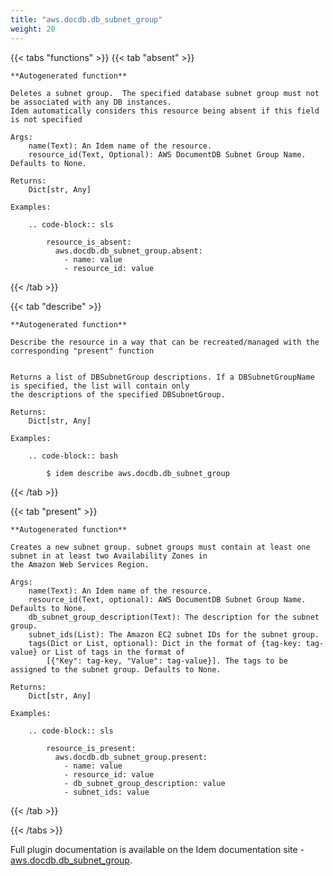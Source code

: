 ```yaml
---
title: "aws.docdb.db_subnet_group"
weight: 20
---
```


{{< tabs "functions" >}}
{{< tab "absent" >}}

```
**Autogenerated function**

Deletes a subnet group.  The specified database subnet group must not be associated with any DB instances.
Idem automatically considers this resource being absent if this field is not specified

Args:
    name(Text): An Idem name of the resource.
    resource_id(Text, Optional): AWS DocumentDB Subnet Group Name. Defaults to None.

Returns:
    Dict[str, Any]

Examples:

    .. code-block:: sls

        resource_is_absent:
          aws.docdb.db_subnet_group.absent:
            - name: value
            - resource_id: value
```
{{< /tab >}}

{{< tab "describe" >}}

```
**Autogenerated function**

Describe the resource in a way that can be recreated/managed with the corresponding "present" function


Returns a list of DBSubnetGroup descriptions. If a DBSubnetGroupName is specified, the list will contain only
the descriptions of the specified DBSubnetGroup.

Returns:
    Dict[str, Any]

Examples:

    .. code-block:: bash

        $ idem describe aws.docdb.db_subnet_group
```
{{< /tab >}}

{{< tab "present" >}}

```
**Autogenerated function**

Creates a new subnet group. subnet groups must contain at least one subnet in at least two Availability Zones in
the Amazon Web Services Region.

Args:
    name(Text): An Idem name of the resource.
    resource_id(Text, optional): AWS DocumentDB Subnet Group Name. Defaults to None.
    db_subnet_group_description(Text): The description for the subnet group.
    subnet_ids(List): The Amazon EC2 subnet IDs for the subnet group.
    tags(Dict or List, optional): Dict in the format of {tag-key: tag-value} or List of tags in the format of
        [{"Key": tag-key, "Value": tag-value}]. The tags to be assigned to the subnet group. Defaults to None.

Returns:
    Dict[str, Any]

Examples:

    .. code-block:: sls

        resource_is_present:
          aws.docdb.db_subnet_group.present:
            - name: value
            - resource_id: value
            - db_subnet_group_description: value
            - subnet_ids: value
```
{{< /tab >}}

{{< /tabs >}}


Full plugin documentation is available on the Idem documentation site - [aws.docdb.db_subnet_group](https://docs.idemproject.io/idem-aws/en/latest/ref/states/docdb/db_subnet_group.html).

